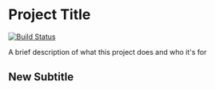 # Project Title

[![Build Status](https://encrypted-tbn0.gstatic.com/images?q=tbn:ANd9GcTOTDFGwgHpz2oENWbfqFMQTErcPLe6faotq0rH5TmgVPFit9CngBX8DvBp8M-zmGmPfv0&usqp=CAU)](https://nescalan.github.io/nelson-portfolio)

A brief description of what this project does and who it's for

## New Subtitle
